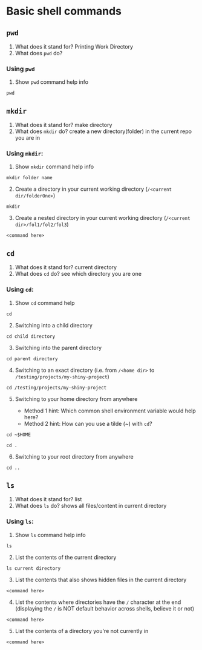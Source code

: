 # Basic shell commands

## `pwd`

1. What does it stand for? Printing Work Directory
2. What does `pwd` do?

### Using `pwd`

1. Show `pwd` command help info

```shell
pwd
```

## `mkdir`

1. What does it stand for? make directory
2. What does `mkdir` do? create a new directory(folder) in the current repo you are in

### Using `mkdir`:

1.  Show `mkdir` command help info

```shell
mkdir folder name
```

2.  Create a directory in your current working directory (`/<current dir/folderOne>`)

```shell
mkdir
```

3.  Create a nested directory in your current working directory (`/<current dir>/fol1/fol2/fol3`)

```shell
<command here>
```

## `cd`

1. What does it stand for? current directory
2. What does `cd` do? see which directory you are one

### Using `cd`:

1. Show `cd` command help

```shell
cd
```

2. Switching into a child directory

```shell
cd child directory
```

3. Switching into the parent directory

```shell
cd parent directory
```

4. Switching to an exact directory (i.e. from `/<home dir>` to `/testing/projects/my-shiny-project`)

```shell
cd /testing/projects/my-shiny-project
```

5. Switching to your home directory from anywhere

   - Method 1 hint: Which common shell environment variable would help here?
   - Method 2 hint: How can you use a tilde (~) with `cd`?

```shell
cd ~$HOME
```

```shell
cd .
```

6. Switching to your root directory from anywhere

```shell
cd ..
```

## `ls`

1. What does it stand for? list
2. What does `ls` do? shows all files/content in current directory

### Using `ls`:

1. Show `ls` command help info

```shell
ls
```

2. List the contents of the current directory

```shell
ls current directory
```

3. List the contents that also shows hidden files in the current directory

```shell
<command here>
```

4. List the contents where directories have the `/` character at the end (displaying the `/` is NOT default behavior across shells, believe it or not)

```shell
<command here>
```

5. List the contents of a directory you're not currently in

```shell
<command here>
```
